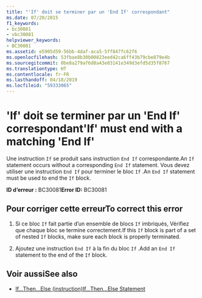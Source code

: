 ```yaml
---
title: "'If' doit se terminer par un 'End If' correspondant"
ms.date: 07/20/2015
f1_keywords:
- bc30081
- vbc30081
helpviewer_keywords:
- BC30081
ms.assetid: e5905d59-56bb-4daf-aca5-5ff847fc62f6
ms.openlocfilehash: 53fbae8b30b00823eed42ca6ff43b79cbe879e4b
ms.sourcegitcommit: 0be8a279af6d8a43e03141e349d3efd5d35f8767
ms.translationtype: HT
ms.contentlocale: fr-FR
ms.lasthandoff: 04/18/2019
ms.locfileid: "59333065"
---
```

# <a name="if-must-end-with-a-matching-end-if"></a><span data-ttu-id="2a162-102">'If' doit se terminer par un 'End If' correspondant</span><span class="sxs-lookup"><span data-stu-id="2a162-102">'If' must end with a matching 'End If'</span></span>
<span data-ttu-id="2a162-103">Une instruction `If` se produit sans instruction `End If` correspondante.</span><span class="sxs-lookup"><span data-stu-id="2a162-103">An `If` statement occurs without a corresponding `End If` statement.</span></span> <span data-ttu-id="2a162-104">Vous devez utiliser une instruction `End If` pour terminer le bloc `If` .</span><span class="sxs-lookup"><span data-stu-id="2a162-104">An `End If` statement must be used to end the `If` block.</span></span>  
  
 <span data-ttu-id="2a162-105">**ID d’erreur :** BC30081</span><span class="sxs-lookup"><span data-stu-id="2a162-105">**Error ID:** BC30081</span></span>  
  
## <a name="to-correct-this-error"></a><span data-ttu-id="2a162-106">Pour corriger cette erreur</span><span class="sxs-lookup"><span data-stu-id="2a162-106">To correct this error</span></span>  
  
1. <span data-ttu-id="2a162-107">Si ce bloc `If` fait partie d’un ensemble de blocs `If` imbriqués, Vérifiez que chaque bloc se termine correctement.</span><span class="sxs-lookup"><span data-stu-id="2a162-107">If this `If` block is part of a set of nested `If` blocks, make sure each block is properly terminated.</span></span>  
  
2. <span data-ttu-id="2a162-108">Ajoutez une instruction `End If` à la fin du bloc `If` .</span><span class="sxs-lookup"><span data-stu-id="2a162-108">Add an `End If` statement to the end of the `If` block.</span></span>  
  
## <a name="see-also"></a><span data-ttu-id="2a162-109">Voir aussi</span><span class="sxs-lookup"><span data-stu-id="2a162-109">See also</span></span>

- [<span data-ttu-id="2a162-110">If...Then...Else (instruction)</span><span class="sxs-lookup"><span data-stu-id="2a162-110">If...Then...Else Statement</span></span>](../../visual-basic/language-reference/statements/if-then-else-statement.md)
